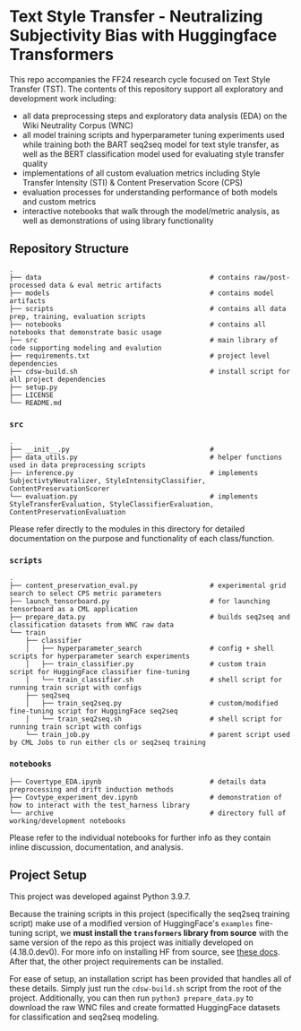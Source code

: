 # Text Style Transfer - Neutralizing Subjectivity Bias with Huggingface Transformers
This repo accompanies the FF24 research cycle focused on Text Style Transfer (TST). The contents of this repository support all exploratory and development work including:
- all data preprocessing steps and exploratory data analysis (EDA) on the Wiki Neutrality Corpus (WNC)
- all model training scripts and hyperparameter tuning experiments used while training both the BART seq2seq model for text style transfer, as well as the BERT classification model used for evaluating style transfer quality
- implementations of all custom evaluation metrics including Style Transfer Intensity (STI) & Content Preservation Score (CPS)
- evaluation processes for understanding performance of both models and custom metrics
- interactive notebooks that walk through the model/metric analysis, as well as demonstrations of using library functionality

## Repository Structure
```
.
├── data                                          # contains raw/post-processed data & eval metric artifacts
├── models                                        # contains model artifacts
├── scripts                                       # contains all data prep, training, evaluation scripts
├── notebooks                                     # contains all notebooks that demonstrate basic usage
├── src                                           # main library of code supporting modeling and evalution
├── requirements.txt                              # project level dependencies
├── cdsw-build.sh                                 # install script for all project dependencies
├── setup.py
├── LICENSE
└── README.md
```


### `src`

```
.
├── __init__.py                                   # 
├── data_utils.py                                 # helper functions used in data preprocessing scripts
├── inference.py                                  # implements SubjectivtyNeutralizer, StyleIntensityClassifier, ContentPreservationScorer
└── evaluation.py                                 # implements StyleTransferEvaluation, StyleClassifierEvaluation, ContentPreservationEvaluation
```
Please refer directly to the modules in this directory for detailed documentation on the purpose and functionality of each class/function.


### `scripts`

```
.
├── content_preservation_eval.py                  # experimental grid search to select CPS metric parameters
├── launch_tensorboard.py                         # for launching tensorboard as a CML application
├── prepare_data.py                               # builds seq2seq and classification datasets from WNC raw data
└── train
    ├── classifier              
    │   ├── hyperparameter_search                 # config + shell scripts for hyperparameter search experiments
    │   ├── train_classifier.py                   # custom train script for HuggingFace classifier fine-tuning
    │   └── train_classifier.sh                   # shell script for running train script with configs
    ├── seq2seq
    │   ├── train_seq2seq.py                      # custom/modified fine-tuning script for HuggingFace seq2seq
    │   └── train_seq2seq.sh                      # shell script for running train script with configs
    └── train_job.py                              # parent script used by CML Jobs to run either cls or seq2seq training
```


### `notebooks`

```
├── Covertype_EDA.ipynb                           # details data preprocessing and drift induction methods
├── Covtype_experiment_dev.ipynb                  # demonstration of how to interact with the test_harness library
└── archive                                       # directory full of working/development notebooks
```

Please refer to the individual notebooks for further info as they contain inline discussion, documentation, and analysis.

## Project Setup

This project was developed against Python 3.9.7.

Because the training scripts in this project (specifically the seq2seq training script) make use of a modified version of HuggingFace's `examples` fine-tuning script, we **must install the `transformers` library from source** with the same version of the repo as this project was initially developed on (4.18.0.dev0). For more info on installing HF from source, see [these docs](https://github.com/huggingface/transformers/tree/v4.18.0/examples).  After that, the other project requirements can be installed.

For ease of setup, an installation script has been provided that handles all of these details. Simply just run the `cdsw-build.sh` script from the root of the project. Additionally, you can then run `python3 prepare_data.py` to download the raw WNC files and create formatted HuggingFace datasets for classification and seq2seq modeling.
